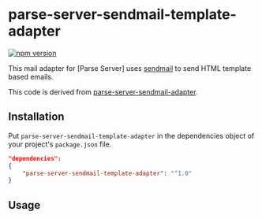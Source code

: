 # parse-server-sendmail-template-adapter #

[![npm version](https://img.shields.io/npm/v/parse-server-sendmail-adapter.svg?style=flat)](https://www.npmjs.com/package/parse-server-sendmail-adapter)

This mail adapter for [Parse Server] uses [sendmail]() to send HTML template
based emails.

This code is derived from
[parse-server-sendmail-adapter](https://www.npmjs.com/package/parse-server-sendmail-adapter).

## Installation ##

Put `parse-server-sendmail-template-adapter` in the dependencies object of
your project's `package.json` file.

```json
"dependencies":
{
    "parse-server-sendmail-template-adapter": "^1.0"
}
```

## Usage ##
